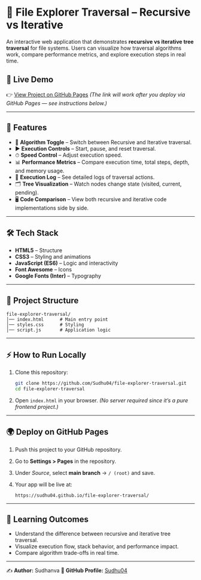# 📂 File Explorer Traversal – Recursive vs Iterative

An interactive web application that demonstrates **recursive vs iterative tree traversal** for file systems.
Users can visualize how traversal algorithms work, compare performance metrics, and explore execution steps in real time.

## 🚀 Live Demo

👉 [View Project on GitHub Pages](https://codesandbox.io/p/sandbox/github/Sudhu04/File-Explorer-Easy/tree/main/FileExplorer?file=%2Findex.html)
*(The link will work after you deploy via GitHub Pages — see instructions below.)*

---

## 📸 Features

* 🔀 **Algorithm Toggle** – Switch between Recursive and Iterative traversal.
* ▶️ **Execution Controls** – Start, pause, and reset traversal.
* ⏱ **Speed Control** – Adjust execution speed.
* 📊 **Performance Metrics** – Compare execution time, total steps, depth, and memory usage.
* 🧾 **Execution Log** – See detailed logs of traversal actions.
* 🗂 **Tree Visualization** – Watch nodes change state (visited, current, pending).
* 🖥 **Code Comparison** – View both recursive and iterative code implementations side by side.

---

## 🛠️ Tech Stack

* **HTML5** – Structure
* **CSS3** – Styling and animations
* **JavaScript (ES6)** – Logic and interactivity
* **Font Awesome** – Icons
* **Google Fonts (Inter)** – Typography

---

## 📂 Project Structure

```
file-explorer-traversal/
│── index.html      # Main entry point
│── styles.css      # Styling
│── script.js       # Application logic
```

---

## ⚡ How to Run Locally

1. Clone this repository:

   ```bash
   git clone https://github.com/Sudhu04/file-explorer-traversal.git
   cd file-explorer-traversal
   ```
2. Open `index.html` in your browser.
   *(No server required since it’s a pure frontend project.)*

---

## 🌍 Deploy on GitHub Pages

1. Push this project to your GitHub repository.
2. Go to **Settings > Pages** in the repository.
3. Under *Source*, select **main branch** → `/ (root)` and save.
4. Your app will be live at:

   ```
   https://sudhu04.github.io/file-explorer-traversal/
   ```

---

## 📖 Learning Outcomes

* Understand the difference between recursive and iterative tree traversal.
* Visualize execution flow, stack behavior, and performance impact.
* Compare algorithm trade-offs in real time.

---

✍️ **Author:** Sudhanva
🔗 **GitHub Profile:** [Sudhu04](https://github.com/Sudhu04)


